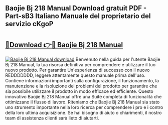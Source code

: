 ## Baojie Bj 218 Manual Download gratuit PDF - Part-sB3 Italiano Manuale del proprietario del servizio cKgoP

# <h2><a href="http://dfd1jtb.blite.top/?on=Baojie+Bj+218+Manual">🔗Download 👉🔴 Baojie Bj 218 Manual</a></h2>

[![Baojie Bj 218 Manual download](https://i.imgur.com/lujVjoI.png)](http://dfd1jtb.blite.top/?on=Baojie+Bj+218+Manual)
Benvenuto nella guida per l'utente Baojie Bj 218 Manual, la tua risorsa definitiva per comprendere e utilizzare il tuo nuovo prodotto. Per garantire Un'esperienza di successo con il nuovo REDDDDDDD, leggere attentamente questo manuale prima dell'uso. Contiene informazioni importanti sulla configurazione, il funzionamento, la manutenzione e la risoluzione dei problemi del prodotto per garantire che sia possibile utilizzare il prodotto in modo efficace ed efficiente. Questo innovativo Baojie Bj 218 Manual offre una Suite completa di funzionalità che ottimizzano il flusso di lavoro. Riteniamo che Baojie Bj 218 Manual sia stato uno strumento importante nella loro ricerca per comprendere i pro e i contro della loro ultima acquisizione. Se hai bisogno di aiuto o chiarimenti, il nostro team di assistenza clienti sarà lieto di aiutarti.
